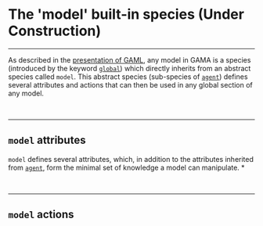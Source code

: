 # The 'model' built-in species (Under Construction)

---

As described in the [presentation of GAML](G__KeyConcepts), any model in GAMA is a species (introduced by the keyword [`global`](G__GlobalSpecies)) which directly inherits from an abstract species called `model`. This abstract species (sub-species of [`agent`](G__AgentBuiltInSpecies)) defines several attributes and actions that can then be used in any global section of any model.


<br />

---

## `model` attributes
`model` defines several attributes, which, in addition to the attributes inherited from [`agent`](G__AgentBuiltInSpecies), form the minimal set of knowledge a model can manipulate.
  * 



<br />

---

## `model` actions